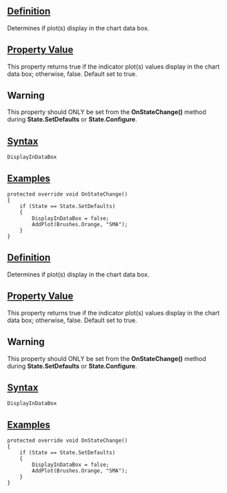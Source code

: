 ## [Definition](https://developer.ninjatrader.com/docs/desktop/displayindatabox\#definition)

Determines if plot(s) display in the chart data box.

## [Property Value](https://developer.ninjatrader.com/docs/desktop/displayindatabox\#property-value)

This property returns true if the indicator plot(s) values display in the chart data box; otherwise, false. Default set to true.

## Warning

This property should ONLY be set from the **OnStateChange()** method during **State.SetDefaults** or **State.Configure**.

## [Syntax](https://developer.ninjatrader.com/docs/desktop/displayindatabox\#syntax)

`DisplayInDataBox`

## [Examples](https://developer.ninjatrader.com/docs/desktop/displayindatabox\#examples)

```jsx-150469391 csharp
protected override void OnStateChange()
{
    if (State == State.SetDefaults)
    {
        DisplayInDataBox = false;
        AddPlot(Brushes.Orange, "SMA");
    }
}

```

## [Definition](https://developer.ninjatrader.com/docs/desktop/displayindatabox\#definition)

Determines if plot(s) display in the chart data box.

## [Property Value](https://developer.ninjatrader.com/docs/desktop/displayindatabox\#property-value)

This property returns true if the indicator plot(s) values display in the chart data box; otherwise, false. Default set to true.

## Warning

This property should ONLY be set from the **OnStateChange()** method during **State.SetDefaults** or **State.Configure**.

## [Syntax](https://developer.ninjatrader.com/docs/desktop/displayindatabox\#syntax)

`DisplayInDataBox`

## [Examples](https://developer.ninjatrader.com/docs/desktop/displayindatabox\#examples)

```jsx-150469391 csharp
protected override void OnStateChange()
{
    if (State == State.SetDefaults)
    {
        DisplayInDataBox = false;
        AddPlot(Brushes.Orange, "SMA");
    }
}

```
